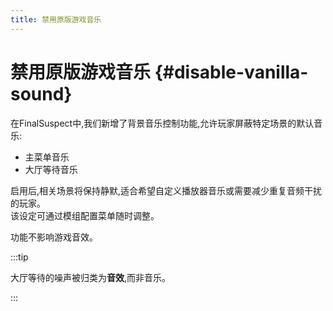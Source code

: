```yaml
---
title: 禁用原版游戏音乐
---
```


# 禁用原版游戏音乐 {#disable-vanilla-sound}

在FinalSuspect中,我们新增了背景音乐控制功能,允许玩家屏蔽特定场景的默认音乐:

- 主菜单音乐
- 大厅等待音乐

启用后,相关场景将保持静默,适合希望自定义播放器音乐或需要减少重复音频干扰的玩家。\
该设定可通过模组配置菜单随时调整。

功能不影响游戏音效。

:::tip

大厅等待的噪声被归类为**音效**,而非音乐。

:::